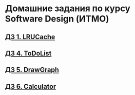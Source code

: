 # Домашние задания по курсу Software Design (ИТМО)

## [ДЗ 1. LRUCache](HW1-LRUCache)
## [ДЗ 4. ToDoList](HW4-ToDoList)
## [ДЗ 5. DrawGraph](HW5-DrawGraph)
## [ДЗ 6. Calculator](HW6-Calculator)
